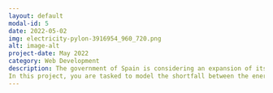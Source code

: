 ```yaml
---
layout: default
modal-id: 5
date: 2022-05-02
img: electricity-pylon-3916954_960_720.png
alt: image-alt
project-date: May 2022
category: Web Development
description: The government of Spain is considering an expansion of its renewable energy resource infrastructure investments.
In this project, you are tasked to model the shortfall between the energy generated by means of fossil fuels and various renewable sources - for the country of Spain. The daily shortfall, which will be referred to as the target variable, will be modelled as a function of various city-specific weather features such as `pressure`, `wind speed`, `humidity`, etc..
---
```

